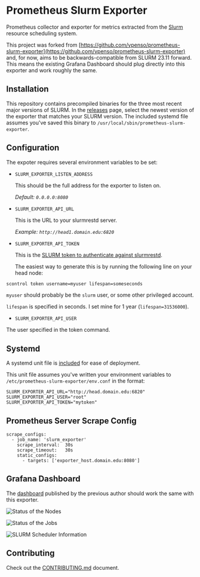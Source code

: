 # Prometheus Slurm Exporter

Prometheus collector and exporter for metrics extracted from the [Slurm](https://slurm.schedmd.com/overview.html) resource scheduling system.

This project was forked from [https://github.com/vpenso/prometheus-slurm-exporter](https://github.com/vpenso/prometheus-slurm-exporter) and, for now, aims to be backwards-compatible from SLURM 23.11 forward. This means the existing Grafana Dashboard should plug directly into this exporter and work roughly the same.

## Installation

This repository contains precompiled binaries for the three most recent major versions of SLURM. 
In the [releases](https://github.com/lcrownover/prometheus-slurm-exporter/releases) page, select the newest version of the exporter that matches your SLURM version. 
The included systemd file assumes you've saved this binary to `/usr/local/sbin/prometheus-slurm-exporter`.

## Configuration

The expoter requires several environment variables to be set:

* `SLURM_EXPORTER_LISTEN_ADDRESS`

  This should be the full address for the exporter to listen on.

  _Default: `0.0.0.0:8080`_

* `SLURM_EXPORTER_API_URL`

  This is the URL to your slurmrestd server.

  _Example: `http://head1.domain.edu:6820`_

* `SLURM_EXPORTER_API_TOKEN`

  This is the [SLURM token to authenticate against slurmrestd](https://slurm.schedmd.com/jwt.html).

  The easiest way to generate this is by running the following line on your head node:

```bash
scontrol token username=myuser lifespan=someseconds
```

`myuser` should probably be the `slurm` user, or some other privileged account.

`lifespan` is specified in seconds. I set mine for 1 year (`lifespan=31536000`).

* `SLURM_EXPORTER_API_USER`

The user specified in the token command.

## Systemd

A systemd unit file is [included](https://github.com/lcrownover/prometheus-slurm-exporter/blob/develop/extras/systemd/prometheus-slurm-exporter.service) for ease of deployment.

This unit file assumes you've written your environment variables to `/etc/prometheus-slurm-exporter/env.conf` in the format:

```
SLURM_EXPORTER_API_URL="http://head.domain.edu:6820"
SLURM_EXPORTER_API_USER="root"
SLURM_EXPORTER_API_TOKEN="mytoken"
```

## Prometheus Server Scrape Config

```
scrape_configs:
  - job_name: 'slurm_exporter'
    scrape_interval:  30s
    scrape_timeout:   30s
    static_configs:
      - targets: ['exporter_host.domain.edu:8080']
```

## Grafana Dashboard

The [dashboard](https://grafana.com/dashboards/4323) published by the previous author should work the same with this exporter.

![Status of the Nodes](images/Node_Status.png)

![Status of the Jobs](images/Job_Status.png)

![SLURM Scheduler Information](images/Scheduler_Info.png)

## Contributing

Check out the [CONTRIBUTING.md](CONTRIBUTING.md) document.
